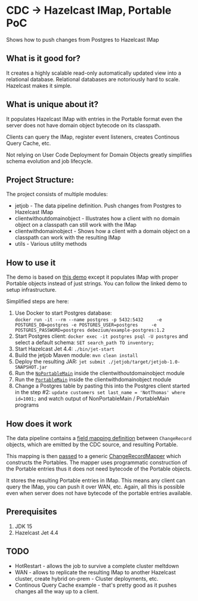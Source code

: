 # CDC -> Hazelcast IMap, Portable PoC
Shows how to push changes from Postgres to Hazelcast IMap

## What is it good for?
It creates a highly scalable read-only automatically updated view into a relational database. 
Relational databases are notoriously hard to scale. Hazelcast makes it simple.

## What is unique about it?
It populates Hazelcast IMap with entries in the Portable format even the server does not have 
domain object bytecode on its classpath. 

Clients can query the IMap, register event listeners, creates Continous Query
Cache, etc. 

Not relying on User Code Deployment for Domain Objects
greatly simplifies schema evolution and job lifecycle.

## Project Structure:
The project consists of multiple modules: 
- jetjob - The data pipeline definition. Push changes from Postgres to Hazelcast IMap
- clientwithoutdomainobject - Illustrates how a client with no domain object on a classpath can still work with the IMap
- clientwithdomainobject - Shows how a client with a domain object on a classpath can work with the resulting IMap
- utils - Various utility methods

## How to use it
The demo is based on [this demo](https://jet-start.sh/docs/next/tutorials/cdc-postgres) except it populates IMap
with proper Portable objects instead of just strings. You can follow the linked demo to setup infrastructure.

Simplified steps are here: 

1. Use Docker to start Postgres database:  
   `docker run -it --rm --name postgres -p 5432:5432     -e POSTGRES_DB=postgres -e POSTGRES_USER=postgres     -e POSTGRES_PASSWORD=postgres debezium/example-postgres:1.2`
2. Start Postgres client: `docker exec -it postgres psql -U postgres` and select a default schema: `SET search_path TO inventory;`
3. Start Hazelcast Jet 4.4: `./bin/jet-start`
4. Build the jetjob Maven module: `mvn clean install`
5. Deploy the resulting JAR: `jet submit ./jetjob/target/jetjob-1.0-SNAPSHOT.jar`
6. Run the [`NoPortableMain`](https://github.com/jerrinot/cdcportable/blob/9c0ec43435444d048c57d411708c8361a6f5c6f6/clientwithoutdomainobject/src/main/java/info/jerrinot/cdcportable/client/client/NoPortableMain.java#L13) inside the clientwithoutdomainobject module
7. Run the [`PortableMain`](https://github.com/jerrinot/cdcportable/blob/9c0ec43435444d048c57d411708c8361a6f5c6f6/clientwithdomainobject/src/main/java/info/jerrinot/cdcportable/client/PortableMain.java#L16) inside the clientwithdomainobject module
8. Change a Postgres table by pasting this into the Postgres client started in the step #2: `update customers set last_name = 'NotThomas' where id=1001;` and watch output of NonPortableMain / PortableMain programs  

## How does it work
The data pipeline contains a [field mapping definition](https://github.com/jerrinot/cdcportable/blob/e045ca7c127301c1a29df4f5c2e62e5508ce9367/jetjob/src/main/java/info/jerrinot/cdcportable/server/job/JetJobMain.java#L21-L24) between `ChangeRecord` objects, which are emitted by the CDC source, and resulting Portable. 

This mapping is then [passed](https://github.com/jerrinot/cdcportable/blob/e045ca7c127301c1a29df4f5c2e62e5508ce9367/jetjob/src/main/java/info/jerrinot/cdcportable/server/job/JetJobMain.java#L39) to a generic [ChangeRecordMapper](https://github.com/jerrinot/cdcportable/blob/e045ca7c127301c1a29df4f5c2e62e5508ce9367/jetjob/src/main/java/info/jerrinot/cdcportable/server/job/mapping/ChangeRecordMapper.java#L15) which constructs the Portables.
The mapper uses programmatic construction of the Portable entries thus it does not need bytecode of the Portable objects.

It stores the resulting Portable entries in IMap. This means any client can query the IMap, you can push it over WAN, etc. 
Again, all this is possible even when server does not have bytecode of the portable entries available.   

## Prerequisites
1. JDK 15
2. Hazelcast Jet 4.4

## TODO
- HotRestart - allows the job to survive a complete cluster meltdown
- WAN - allows to replicate the resulting IMap to another Hazelcast cluster, 
  create hybrid on-prem - Cluster deployments, etc.
- Continous Query Cache example - that's pretty good as it pushes changes all the way up to a client.